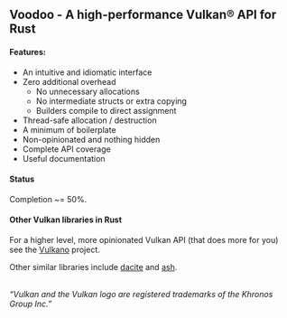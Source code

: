 ## Voodoo - A high-performance Vulkan® API for Rust


#### Features:

* An intuitive and idiomatic interface
* Zero additional overhead
  * No unnecessary allocations
  * No intermediate structs or extra copying
  * Builders compile to direct assignment
* Thread-safe allocation / destruction
* A minimum of boilerplate
* Non-opinionated and nothing hidden
* Complete API coverage
* Useful documentation


#### Status

Completion ~= 50%.


#### Other Vulkan libraries in Rust

For a higher level, more opinionated Vulkan API (that does more for you) see
the [Vulkano] project.

Other similar libraries include [dacite] and [ash].

[Vulkano]: https://github.com/vulkano-rs/vulkano
[dacite]: https://gitlab.com/dennis-hamester/dacite/tree/master/dacite
[vks]: https://gitlab.com/dennis-hamester/vks
[ash]: https://github.com/MaikKlein/ash

<br/>*“Vulkan and the Vulkan logo are registered trademarks of the Khronos Group Inc.”*